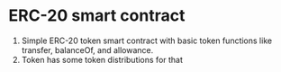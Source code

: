 # ERC-20 smart contract 

1. Simple ERC-20 token smart contract with basic token functions like transfer,  balanceOf, and allowance. 
2. Token has some token distributions for that 
